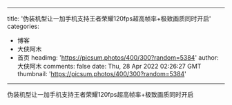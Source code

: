 
---
title: '伪装机型让一加手机支持王者荣耀120fps超高帧率+极致画质同时开启'
categories: 
 - 博客
 - 大侠阿木
 - 首页
headimg: 'https://picsum.photos/400/300?random=5384'
author: 大侠阿木
comments: false
date: Thu, 28 Apr 2022 02:26:27 GMT
thumbnail: 'https://picsum.photos/400/300?random=5384'
---

<div>   
伪装机型让一加手机支持王者荣耀120fps超高帧率+极致画质同时开启  
</div>
            